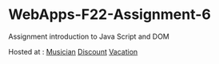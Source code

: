 # WebApps-F22-Assignment-6
Assignment introduction to Java Script and DOM

Hosted at :
[Musician](https://44-563-web-apps-f22.github.io/44563-webapps-assignment-6-PankajV04/musician.html)
[Discount](https://44-563-web-apps-f22.github.io/44563-webapps-assignment-6-PankajV04/discount.html)
[Vacation](https://44-563-web-apps-f22.github.io/44563-webapps-assignment-6-PankajV04/vacation.html)
